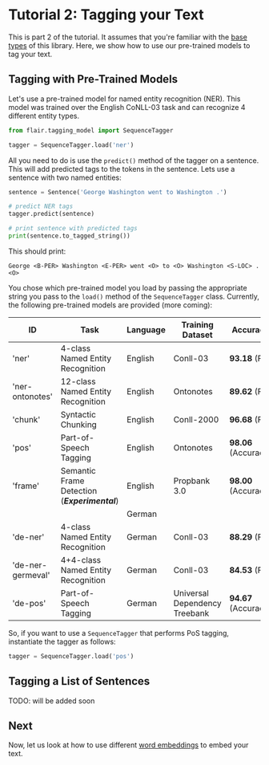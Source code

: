 # Tutorial 2: Tagging your Text

This is part 2 of the tutorial. It assumes that you're familiar with the [base types](/resources/docs/TUTORIAL_BASICS.md) of this library. Here, we show how to use our pre-trained models to tag your text. 

## Tagging with Pre-Trained Models

Let's use a pre-trained model for named entity recognition (NER). 
This model was trained over the English CoNLL-03 task and can recognize 4 different entity
types.

```python
from flair.tagging_model import SequenceTagger

tagger = SequenceTagger.load('ner')
```
All you need to do is use the `predict()` method of the tagger on a sentence. This will add predicted tags to the tokens
in the sentence. Lets use a sentence with two named
entities: 

```python
sentence = Sentence('George Washington went to Washington .')

# predict NER tags
tagger.predict(sentence)

# print sentence with predicted tags
print(sentence.to_tagged_string())
```

This should print: 
```console
George <B-PER> Washington <E-PER> went <O> to <O> Washington <S-LOC> . <O>
```

You chose which pre-trained model you load by passing the appropriate 
string you pass to the `load()` method of the `SequenceTagger` class. Currently, the following pre-trained models
are provided (more coming): 
 
| ID | Task | Language| Training Dataset | Accuracy | 
| -------------    | ------------- | ------------- |------------- |------------- |
| 'ner' | 4-class Named Entity Recognition | English | Conll-03  |  **93.18** (F1) |
| 'ner-ontonotes' | 12-class Named Entity Recognition | English | Ontonotes  |  **89.62** (F1) |
| 'chunk' |  Syntactic Chunking   | English | Conll-2000     |  **96.68** (F1) |
| 'pos' |  Part-of-Speech Tagging | English | Ontonotes     |  **98.06** (Accuracy) |
| 'frame'  |   Semantic Frame Detection  (***Experimental***)| English | Propbank 3.0     |  **98.00** (Accuracy) |
| |  | German |  |   |
| 'de-ner' | 4-class Named Entity Recognition | German | Conll-03  |  **88.29** (F1) |
| 'de-ner-germeval' | 4+4-class Named Entity Recognition | German | Conll-03  |  **84.53** (F1) |
| 'de-pos' | Part-of-Speech Tagging | German | Universal Dependency Treebank  |  **94.67** (Accuracy) |


So, if you want to use a `SequenceTagger` that performs PoS tagging, instantiate the tagger as follows:

```python
tagger = SequenceTagger.load('pos')
```


## Tagging a List of Sentences

TODO: will be added soon



## Next 

Now, let us look at how to use different [word embeddings](/resources/docs/TUTORIAL_WORD_EMBEDDING.md) to embed your text.

